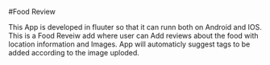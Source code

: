 #Food Review

This App is developed in fluuter so that it can runn both on Android and IOS. This is a Food Reveiw add where user can Add reviews about the food with location information and Images. App will automaticly suggest tags to be added according to the image uploded.
